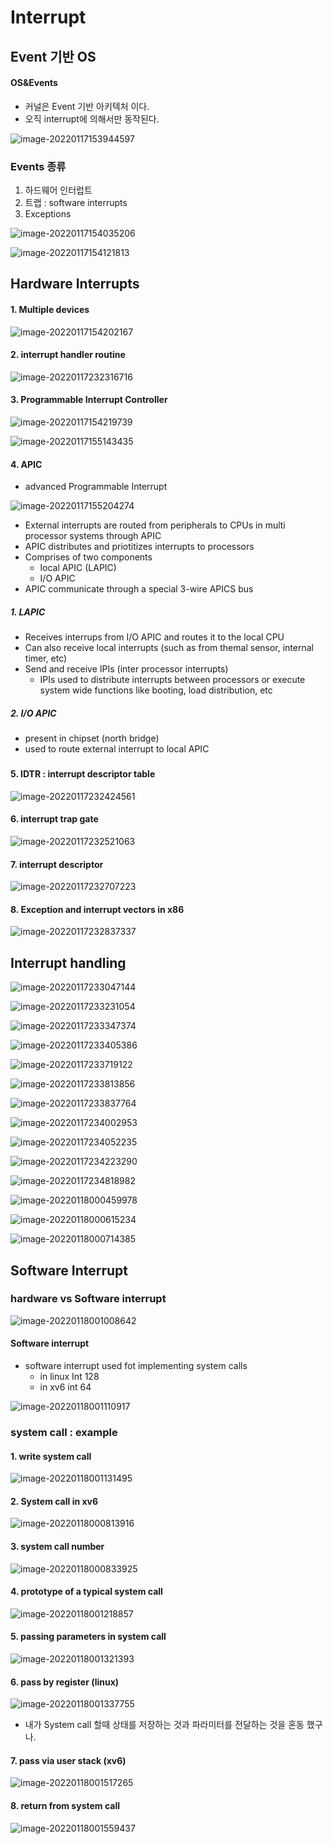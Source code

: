 # Interrupt

## Event 기반 OS

#### OS&Events

* 커널은 Event 기반 아키텍처 이다.
* 오직 interrupt에 의해서만 동작된다. 

![image-20220117153944597](img/image-20220117153944597.png)



### Events 종류

1. 하드웨어 인터럽트
2. 트랩 : software interrupts 
3. Exceptions

![image-20220117154035206](img/image-20220117154035206.png)



![image-20220117154121813](img/image-20220117154121813.png)



## Hardware Interrupts 

#### 1. Multiple devices 

![image-20220117154202167](img/image-20220117154202167.png)

#### 2. interrupt handler routine 

![image-20220117232316716](img/image-20220117232316716.png)



#### 3. Programmable Interrupt Controller 

![image-20220117154219739](img/image-20220117154219739.png)



![image-20220117155143435](img/image-20220117155143435.png)

#### 4. APIC

* advanced Programmable Interrupt

![image-20220117155204274](img/image-20220117155204274.png)

* External interrupts are routed from peripherals to CPUs in multi processor systems through APIC 
* APIC distributes and priotitizes interrupts to processors
* Comprises of two components
  * local APIC (LAPIC)
  * I/O  APIC
* APIC communicate through a special 3-wire APICS bus 



##### 1. LAPIC

* Receives interrups from I/O APIC and routes it to the local CPU
* Can also receive local interrupts (such as from themal sensor, internal timer, etc)
* Send and receive IPIs (inter processor interrupts)
  * IPIs used to distribute interrupts between processors or execute system wide functions like booting, load distribution, etc

##### 2. I/O APIC

* present in chipset (north bridge)
* used to route external interrupt to local APIC 



### 

#### 5. IDTR : interrupt descriptor table



![image-20220117232424561](img/image-20220117232424561.png)



#### 6. interrupt trap gate

![image-20220117232521063](img/image-20220117232521063.png)



#### 7. interrupt descriptor 

![image-20220117232707223](img/image-20220117232707223.png)



#### 8. Exception and interrupt vectors in x86

![image-20220117232837337](img/image-20220117232837337.png)





## Interrupt handling 





![image-20220117233047144](img/image-20220117233047144.png)

![image-20220117233231054](img/image-20220117233231054.png)





![image-20220117233347374](img/image-20220117233347374.png)



![image-20220117233405386](img/image-20220117233405386.png)

![image-20220117233719122](img/image-20220117233719122.png)



![image-20220117233813856](img/image-20220117233813856.png)





![image-20220117233837764](img/image-20220117233837764.png)



![image-20220117234002953](img/image-20220117234002953.png)





![image-20220117234052235](img/image-20220117234052235.png)





![image-20220117234223290](img/image-20220117234223290.png)



![image-20220117234818982](img/image-20220117234818982.png)



![image-20220118000459978](img/image-20220118000459978.png)



![image-20220118000615234](img/image-20220118000615234.png)



![image-20220118000714385](img/image-20220118000714385.png)



## Software Interrupt

### hardware vs Software interrupt

![image-20220118001008642](img/image-20220118001008642.png)

#### Software interrupt 

* software interrupt used fot implementing system calls
  * in linux Int 128
  * in xv6  int 64 

![image-20220118001110917](img/image-20220118001110917.png)



### system call : example

#### 1. write system call 

![image-20220118001131495](img/image-20220118001131495.png)



#### 2. System  call in xv6



![image-20220118000813916](img/image-20220118000813916.png)



#### 3. system call number

![image-20220118000833925](img/image-20220118000833925.png)



#### 4. prototype of a typical system call 

![image-20220118001218857](img/image-20220118001218857.png)



#### 5. passing parameters in system call

![image-20220118001321393](img/image-20220118001321393.png)

#### 6. pass by register (linux)



![image-20220118001337755](img/image-20220118001337755.png)



* 내가 System call 할때 상태를 저장하는 것과 파라미터를 전달하는 것을 혼동 했구나.

#### 7. pass via user stack (xv6)

![image-20220118001517265](img/image-20220118001517265.png)



#### 8. return from system call



![image-20220118001559437](img/image-20220118001559437.png)



